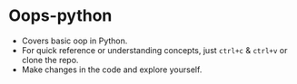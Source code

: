 # Oops-python

- Covers basic oop in Python.
- For quick reference or understanding concepts, just ```ctrl+c``` & ```ctrl+v``` or clone the repo.
- Make changes in the code and explore yourself. 
